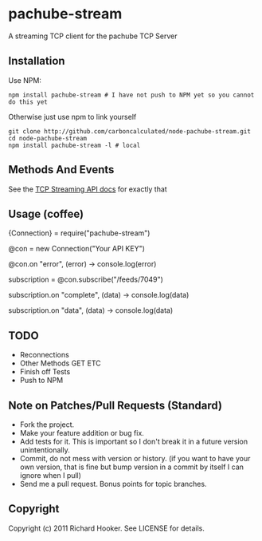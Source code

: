 # pachube-stream

A streaming TCP client for the pachube TCP Server

## Installation

Use NPM:

    npm install pachube-stream # I have not push to NPM yet so you cannot do this yet

Otherwise just use npm to link yourself
    
    git clone http://github.com/carboncalculated/node-pachube-stream.git
    cd node-pachube-stream
    npm install pachube-stream -l # local 

## Methods And Events

See the [TCP Streaming API docs][api-docs] for exactly that

[api-docs]: http://api.pachube.com/v2/beta/#tcp-socket-and-websocket-connections

## Usage (coffee)
  
  {Connection} = require("pachube-stream")

  @con = new Connection("Your API KEY")

  @con.on "error", (error) ->
    console.log(error)

  subscription = @con.subscribe("/feeds/7049")

  subscription.on "complete", (data) ->
    console.log(data)

  subscription.on "data", (data) ->
    console.log(data)

## TODO

* Reconnections
* Other Methods GET ETC
* Finish off Tests
* Push to NPM

## Note on Patches/Pull Requests (Standard)
 
* Fork the project.
* Make your feature addition or bug fix.
* Add tests for it. This is important so I don't break it in a
  future version unintentionally.
* Commit, do not mess with version or history.
  (if you want to have your own version, that is fine but bump version in a commit by itself I can ignore when I pull)
* Send me a pull request. Bonus points for topic branches.

## Copyright

Copyright (c) 2011 Richard Hooker. See LICENSE for details.

